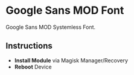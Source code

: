 # Google Sans MOD Font
Google Sans MOD Systemless Font.

## Instructions ##
* __Install Module__ via Magisk Manager/Recovery
* __Reboot__ Device